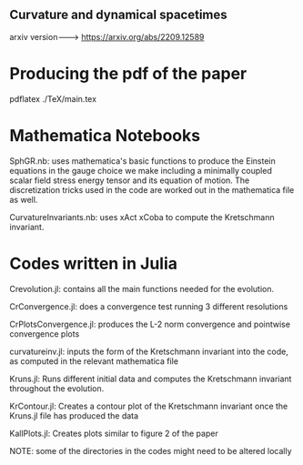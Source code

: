 ## Curvature and dynamical spacetimes

arxiv version---> https://arxiv.org/abs/2209.12589

# Producing the pdf of the paper
pdflatex ./TeX/main.tex 

# Mathematica Notebooks
SphGR.nb: uses mathematica's basic functions to produce the Einstein equations in the gauge choice we make including a minimally coupled scalar field 
stress energy tensor and its equation of motion. The discretization tricks used in the code are worked out in the mathematica file as well.

CurvatureInvariants.nb: uses xAct xCoba to compute the Kretschmann invariant.

# Codes written in Julia

Crevolution.jl: contains all the main functions needed for the evolution.

CrConvergence.jl: does a convergence test running 3 different resolutions

CrPlotsConvergence.jl: produces the L-2 norm convergence and pointwise convergence plots

curvatureinv.jl: inputs the form of the Kretschmann invariant into the code, as computed in the relevant mathematica file

Kruns.jl: Runs different initial data and computes the Kretschmann invariant throughout the evolution. 

KrContour.jl: Creates a contour plot of the Kretschmann invariant once the Kruns.jl file has produced the data

KallPlots.jl: Creates plots similar to figure 2 of the paper

NOTE: some of the directories in the codes might need to be altered locally
